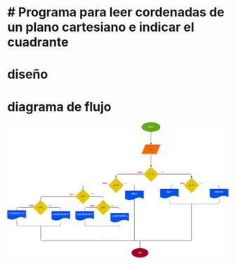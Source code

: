 # # Programa para leer cordenadas de un plano cartesiano e indicar el cuadrante

# diseño

# diagrama de flujo

![diagrama de flujo](diagra,a.png "diagrama de flujo")
